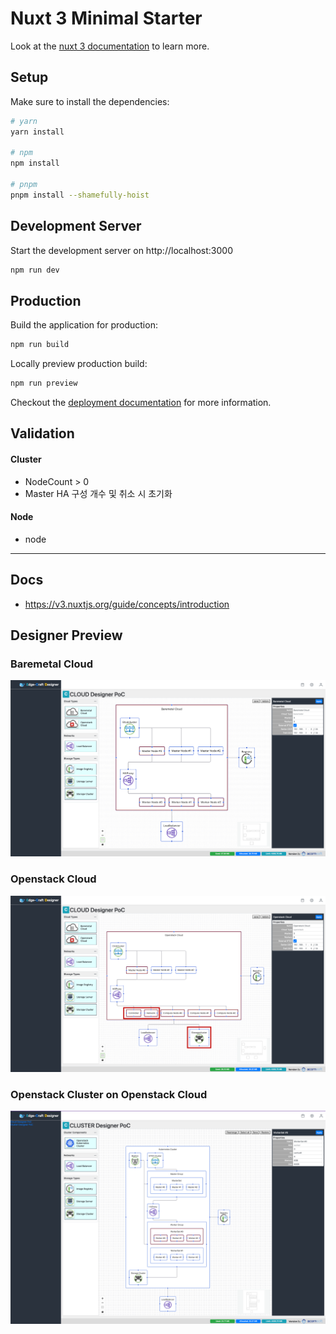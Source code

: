 # Nuxt 3 Minimal Starter

Look at the [nuxt 3 documentation](https://v3.nuxtjs.org) to learn more.

## Setup

Make sure to install the dependencies:

```bash
# yarn
yarn install

# npm
npm install

# pnpm
pnpm install --shamefully-hoist
```

## Development Server

Start the development server on http://localhost:3000

```bash
npm run dev
```

## Production

Build the application for production:

```bash
npm run build
```

Locally preview production build:

```bash
npm run preview
```

Checkout the [deployment documentation](https://v3.nuxtjs.org/docs/deployment) for more information.



## Validation

#### Cluster

- NodeCount > 0
- Master HA 구성 개수 및 취소 시 초기화

#### Node
- node

-----
## Docs

- https://v3.nuxtjs.org/guide/concepts/introduction


## Designer Preview

### Baremetal Cloud

![Baremetal Cloud](./poc_screenshot_baremetal.png)

### Openstack Cloud

![Openstack Cloud](./poc_screenshot_openstack.png)

### Openstack Cluster on Openstack Cloud

![Openstack Cluster](./poc_screenshot_openstack_cluster.png)







